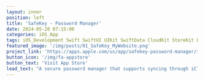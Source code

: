 ```yaml
---
layout: inner
position: left
title: 'SafeKey - Password Manager'
date: 2024-05-20 07:15:00
categories: iOS_App
tags: iOS_Development Swift SwiftUI UIKit SwiftData CloudKit StoreKit Local_Auth
featured_image: '/img/posts/01_SafeKey_MyWebsite.png'
project_link: 'https://apps.apple.com/us/app/safekey-password-manager/id6475980444'
button_icon: '/img/fa-appstore'
button_text: 'Visit App Store'
lead_text: "A secure password manager that supports syncing through iCloud. I developed this app, using SwiftUI, SwiftData, CloudKit, StoreKit, Local Authentication, UserDefaults, and KitTextField."
---
```

